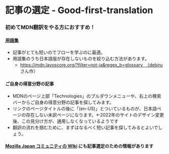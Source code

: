 
# 記事の選定 - Good-first-translation

### 初めてMDN翻訳をやる方におすすめ！
#### [用語集](https://developer.mozilla.org/ja/docs/Glossary)
- 記事がとても短いのでフローを学ぶのに最適。
- 用語集のうち日本語版が存在しないものを絞り込む方法があります。
  - https://mdn.lavoscore.org/?filter=not-ja&regex_b=glossary　（debiru さん作）

#### ご自身の得意分野の記事
- MDNのページ上部「Technologies」のプルダウンメニューや、右上の検索バーからご自身の得意分野の記事を探してみます。
- リンクのページタイトルの後に「(en-US)」とついているものが、日本語ページの存在しない未訳ページになります。←2022年のサイトのデザイン変更後、この見分け方が、通用しなくなっているようです
- 翻訳の流れを掴むために、まずはなるべく短い記事を探してみるとよいでしょう。

#### [Mozilla Japan コミュニティの WIki](https://github.com/mozilla-japan/translation/wiki#%E9%96%8B%E7%99%BA%E8%80%85%E5%90%91%E3%81%91%E3%83%89%E3%82%AD%E3%83%A5%E3%83%A1%E3%83%B3%E3%83%88-mdn-%E3%81%AE%E7%BF%BB%E8%A8%B3) にも記事選定のための情報があります

